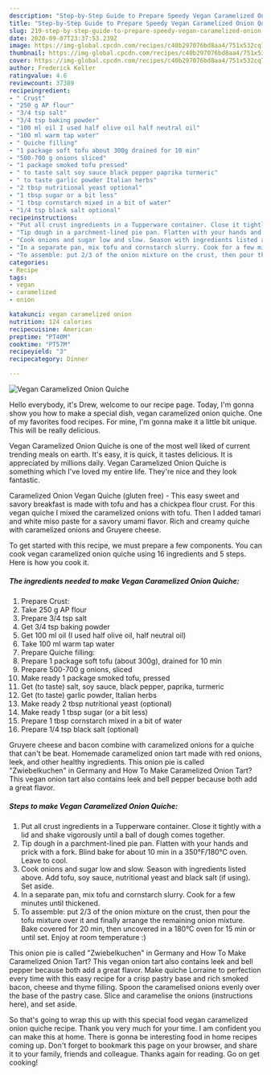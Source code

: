 ```yaml
---
description: "Step-by-Step Guide to Prepare Speedy Vegan Caramelized Onion Quiche"
title: "Step-by-Step Guide to Prepare Speedy Vegan Caramelized Onion Quiche"
slug: 219-step-by-step-guide-to-prepare-speedy-vegan-caramelized-onion-quiche
date: 2020-09-07T23:37:53.239Z
image: https://img-global.cpcdn.com/recipes/c40b297076bd8aa4/751x532cq70/vegan-caramelized-onion-quiche-recipe-main-photo.jpg
thumbnail: https://img-global.cpcdn.com/recipes/c40b297076bd8aa4/751x532cq70/vegan-caramelized-onion-quiche-recipe-main-photo.jpg
cover: https://img-global.cpcdn.com/recipes/c40b297076bd8aa4/751x532cq70/vegan-caramelized-onion-quiche-recipe-main-photo.jpg
author: Frederick Keller
ratingvalue: 4.6
reviewcount: 37389
recipeingredient:
- " Crust"
- "250 g AP flour"
- "3/4 tsp salt"
- "3/4 tsp baking powder"
- "100 ml oil I used half olive oil half neutral oil"
- "100 ml warm tap water"
- " Quiche filling"
- "1 package soft tofu about 300g drained for 10 min"
- "500-700 g onions sliced"
- "1 package smoked tofu pressed"
- " to taste salt soy sauce black pepper paprika turmeric"
- " to taste garlic powder Italian herbs"
- "2 tbsp nutritional yeast optional"
- "1 tbsp sugar or a bit less"
- "1 tbsp cornstarch mixed in a bit of water"
- "1/4 tsp black salt optional"
recipeinstructions:
- "Put all crust ingredients in a Tupperware container. Close it tightly with a lid and shake vigorously until a ball of dough comes together."
- "Tip dough in a parchment-lined pie pan. Flatten with your hands and prick with a fork. Blind bake for about 10 min in a 350°F/180°C oven. Leave to cool."
- "Cook onions and sugar low and slow. Season with ingredients listed above. Add tofu, soy sauce, nutritional yeast and black salt (if using). Set aside."
- "In a separate pan, mix tofu and cornstarch slurry. Cook for a few minutes until thickened."
- "To assemble: put 2/3 of the onion mixture on the crust, then pour the tofu mixture over it and finally arrange the remaining onion mixture. Bake covered for 20 min, then uncovered in a 180°C oven for 15 min or until set. Enjoy at room temperature :)"
categories:
- Recipe
tags:
- vegan
- caramelized
- onion

katakunci: vegan caramelized onion 
nutrition: 124 calories
recipecuisine: American
preptime: "PT40M"
cooktime: "PT57M"
recipeyield: "3"
recipecategory: Dinner

---
```



![Vegan Caramelized Onion Quiche](https://img-global.cpcdn.com/recipes/c40b297076bd8aa4/751x532cq70/vegan-caramelized-onion-quiche-recipe-main-photo.jpg)

Hello everybody, it's Drew, welcome to our recipe page. Today, I'm gonna show you how to make a special dish, vegan caramelized onion quiche. One of my favorites food recipes. For mine, I'm gonna make it a little bit unique. This will be really delicious.

Vegan Caramelized Onion Quiche is one of the most well liked of current trending meals on earth. It's easy, it is quick, it tastes delicious. It is appreciated by millions daily. Vegan Caramelized Onion Quiche is something which I've loved my entire life. They're nice and they look fantastic.

Caramelized Onion Vegan Quiche (gluten free) - This easy sweet and savory breakfast is made with tofu and has a chickpea flour crust. For this vegan quiche I mixed the caramelized onions with tofu. Then I added tamari and white miso paste for a savory umami flavor. Rich and creamy quiche with caramelized onions and Gruyere cheese.


To get started with this recipe, we must prepare a few components. You can cook vegan caramelized onion quiche using 16 ingredients and 5 steps. Here is how you cook it.

<!--inarticleads1-->

##### The ingredients needed to make Vegan Caramelized Onion Quiche:

1. Prepare  Crust:
1. Take 250 g AP flour
1. Prepare 3/4 tsp salt
1. Get 3/4 tsp baking powder
1. Get 100 ml oil (I used half olive oil, half neutral oil)
1. Take 100 ml warm tap water
1. Prepare  Quiche filling:
1. Prepare 1 package soft tofu (about 300g), drained for 10 min
1. Prepare 500-700 g onions, sliced
1. Make ready 1 package smoked tofu, pressed
1. Get  (to taste) salt, soy sauce, black pepper, paprika, turmeric
1. Get  (to taste) garlic powder, Italian herbs
1. Make ready 2 tbsp nutritional yeast (optional)
1. Make ready 1 tbsp sugar (or a bit less)
1. Prepare 1 tbsp cornstarch mixed in a bit of water
1. Prepare 1/4 tsp black salt (optional)


Gruyere cheese and bacon combine with caramelized onions for a quiche that can&#39;t be beat. Homemade caramelized onion tart made with red onions, leek, and other healthy ingredients. This onion pie is called &#34;Zwiebelkuchen&#34; in Germany and How To Make Caramelized Onion Tart? This vegan onion tart also contains leek and bell pepper because both add a great flavor. 

<!--inarticleads2-->

##### Steps to make Vegan Caramelized Onion Quiche:

1. Put all crust ingredients in a Tupperware container. Close it tightly with a lid and shake vigorously until a ball of dough comes together.
1. Tip dough in a parchment-lined pie pan. Flatten with your hands and prick with a fork. Blind bake for about 10 min in a 350°F/180°C oven. Leave to cool.
1. Cook onions and sugar low and slow. Season with ingredients listed above. Add tofu, soy sauce, nutritional yeast and black salt (if using). Set aside.
1. In a separate pan, mix tofu and cornstarch slurry. Cook for a few minutes until thickened.
1. To assemble: put 2/3 of the onion mixture on the crust, then pour the tofu mixture over it and finally arrange the remaining onion mixture. Bake covered for 20 min, then uncovered in a 180°C oven for 15 min or until set. Enjoy at room temperature :)


This onion pie is called &#34;Zwiebelkuchen&#34; in Germany and How To Make Caramelized Onion Tart? This vegan onion tart also contains leek and bell pepper because both add a great flavor. Make quiche Lorraine to perfection every time with this easy recipe for a crisp pastry base and rich smoked bacon, cheese and thyme filling. Spoon the caramelised onions evenly over the base of the pastry case. Slice and caramelise the onions (instructions here), and set aside. 

So that's going to wrap this up with this special food vegan caramelized onion quiche recipe. Thank you very much for your time. I am confident you can make this at home. There is gonna be interesting food in home recipes coming up. Don't forget to bookmark this page on your browser, and share it to your family, friends and colleague. Thanks again for reading. Go on get cooking!
